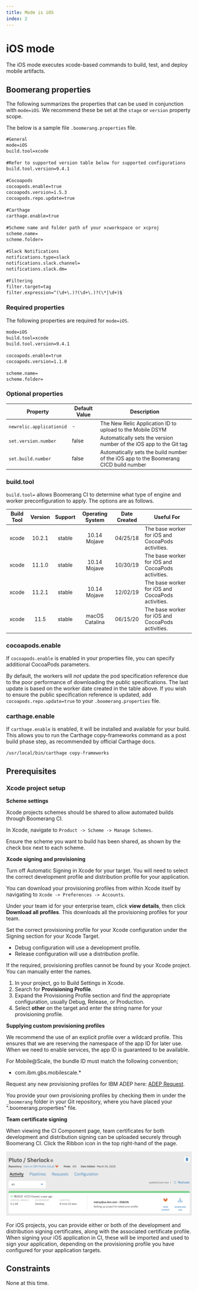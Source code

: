 ```yaml
---
title: Mode is iOS
index: 2
---
```


# iOS mode

The iOS mode executes xcode-based commands to build, test, and deploy mobile artifacts.

## Boomerang properties

The following summarizes the properties that can be used in conjunction with `mode=iOS`. We recommend these be set at the `stage` or `version` property scope.

The below is a sample file `.boomerang.properties` file.

```
#General
mode=iOS
build.tool=xcode

#Refer to supported version table below for supported configurations
build.tool.version=9.4.1

#Cocoapods
cocoapods.enable=true
cocoapods.version=1.5.3
cocoapods.repo.update=true

#Carthage
carthage.enable=true

#Scheme name and folder path of your xcworkspace or xcproj
scheme.name=
scheme.folder=

#Slack Notifications
notifications.type=slack
notifications.slack.channel=
notifications.slack.dm=

#Filtering
filter.target=tag
filter.expression=^(\d+\.)?(\d+\.)?(\*|\d+)$
```

### Required properties

The following properties are required for `mode=iOS`.

```
mode=iOS
build.tool=xcode
build.tool.version=9.4.1

cocoapods.enable=true
cocoapods.version=1.1.0

scheme.name=
scheme.folder=
```

### Optional properties

| Property | Default Value  | Description |
| --- | --- | --- |
| `newrelic.applicationid` | - | The New Relic Application ID to upload to the Mobile DSYM |
| `set.version.number` | false | Automatically sets the version number of the iOS app to the Git tag |
| `set.build.number` | false | Automatically sets the build number of the iOS app to the Boomerang CICD build number |

### build.tool

`build.tool=` allows Boomerang CI to determine what type of engine and worker preconfiguration to apply. The options are as follows.

| **Build Tool** | **Version** | **Support** | **Operating System** | **Date Created** | **Useful For**                           |
| :------------: | :---------: | :---------: | :------------------: | :---: | ------------------------------------------------- |
|     xcode      |    10.2.1    |   stable    |  10.14 Mojave   | 04/25/18 | The base worker for iOS and CocoaPods activities. |
|     xcode      |    11.1.0    |   stable    |  10.14 Mojave   | 10/30/19 | The base worker for iOS and CocoaPods activities. |
|     xcode      |    11.2.1    |   stable    |  10.14 Mojave   | 12/02/19 | The base worker for iOS and CocoaPods activities. |
|     xcode      |    11.5    |   stable    |  macOS Catalina   | 06/15/20 | The base worker for iOS and CocoaPods activities. |

### cocoapods.enable

If `cocoapods.enable` is enabled in your properties file, you can specify additional CocoaPods parameters.

By default, the workers will *not* update the pod specification reference due to the poor performance of downloading the public specifications. The last update is based on the worker date created in the table above. If you wish to ensure the public specification reference is updated, add `cocoapods.repo.update=true` to your `.boomerang.properties` file.

### carthage.enable

If `carthage.enable` is enabled, it will be installed and available for your build. This allows you to run the Carthage copy-frameworks command as a post build phase step, as recommended by official Carthage docs.  

```
/usr/local/bin/carthage copy-frameworks
```

## Prerequisites

### Xcode project setup

**Scheme settings**

Xcode projects schemes should be shared to allow automated builds through Boomerang CI.

In Xcode, navigate to `Product -> Scheme -> Manage Schemes`.

Ensure the scheme you want to build has been shared, as shown by the check box next to each scheme.

**Xcode signing and provisioning**

Turn off Automatic Signing in Xcode for your target. You will need to select the correct development profile and distribution profile for your application.

You can download your provisioning profiles from within Xcode itself by navigating to `Xcode -> Preferences -> Accounts`.

Under your team id for your enterprise team, click **view details**, then click **Download all profiles**. This downloads all the provisioning profiles for your team.

Set the correct provisioning profile for your Xcode configuration under the Signing section for your Xcode Target.

* Debug configuration will use a development profile.
* Release configuration will use a distribution profile.

If the required, provisioning profiles cannot be found by your Xcode project. You can manually enter the names.

1. In your project, go to Build Settings in Xcode.
2. Search for **Provisioning Profile**.
3. Expand the Provisioning Profile section and find the appropriate configuration, usually Debug, Release, or Production.
4. Select **other** on the target and enter the string name for your provisioning profile.

**Supplying custom provisioning profiles**

We recommend the use of an explicit profile over a wildcard profile. This ensures that we are reserving the namespace of the app ID for later use. When we need to enable services, the app ID is guaranteed to be available.

For Mobile@Scale, the bundle ID must match the following convention;

* com.ibm.gbs.mobilescale.\*

Request any new provisioning profiles for IBM ADEP here: [ADEP Request](https://w3-connections.ibm.com/wikis/home?lang=en-us#!/wiki/W4a398057b70b_448c_af67_7209960bc516/page/Request%20GBS%20Application%20Provisioning%20Artifacts).

You provide your own provisioning profiles by checking them in under the `_boomerang` folder in your Git repository, where you have placed your ".boomerang.properties" file.

**Team certificate signing**

When viewing the CI Component page, team certificates for both development and distribution signing can be uploaded securely through Boomerang CI. Click the Ribbon icon in the top right-hand of the page.

![Certificate Upload Buttton](./assets/img/boomerangci-signing-certifcate-button.png)

For iOS projects, you can provide either or both of the development and distribution signing certificates, along with the associated certificate profile. When signing your iOS application in CI, these will be imported and used to sign your application, depending on the provisioning profile you have configured for your application targets.

## Constraints

None at this time.
